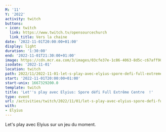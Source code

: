 ```yaml
---
M: '11'
Y: '2022'
activity: twitch
buttons:
- icon: twitch
  link: https://www.twitch.tv/opensourcechurch
  link_title: Vers la chaine
date: '2022-11-01T20:00:00+01:00'
display: light
duration: '1:30:00'
end: '2022-11-01T21:30:00+01:00'
image: https://cdn.mcr.ea.com/3/images/03cfe37e-1c86-4063-8d5c-c67aff90a293/1587735143-0x0-0-0.jpg
isodate: '2022-11-01'
location: twitch
path: 2022/11/2022-11-01-let-s-play-avec-elyius-spore-defi-full-extreme-centre.md
start: '2022-11-01T20:00:00+01:00'
start-unix: 1667329200.0
template: twitch
title: 'Let''s play avec Elyius: Spore défi Full Extrême Centre  !'
type: event
url: /activities/twitch/2022/11/01/let-s-play-avec-elyius-spore-defi-full-extreme-centre
with:
- Elyius
---
```

Let's play avec Elyius sur un jeu du moment.